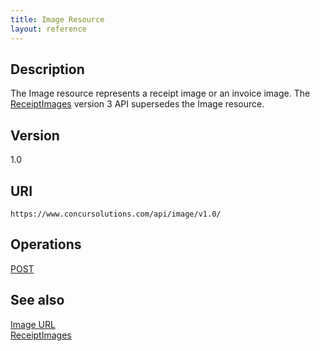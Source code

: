 ```yaml
---
title: Image Resource 
layout: reference
---
```


## Description
The Image resource represents a receipt image or an invoice image. The [ReceiptImages][1] version 3 API supersedes the Image resource.

## Version
1.0

## URI
`https://www.concursolutions.com/api/image/v1.0/`

## Operations
[POST][2]

## See also
[Image URL][3]    
[ReceiptImages][1]

  

[1]: https://www.concursolutions.com/api/docs/index.html#!/ReceiptImages
[2]: https://developer.concur.com/imaging/image-resource/image-resource-post
[3]: https://developer.concur.com/imaging/image-url-resource
